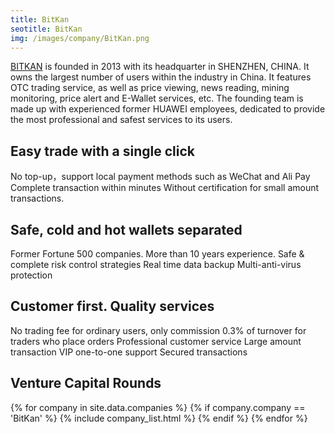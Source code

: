 ```yaml
---
title: BitKan
seotitle: BitKan
img: /images/company/BitKan.png
---
```


<a href="https://bitkan.com/">BITKAN</a> is founded in 2013 with its headquarter in SHENZHEN, CHINA. It owns the largest number of users within the industry in China. It features OTC trading service, as well as price viewing, news reading, mining monitoring, price alert and E-Wallet services, etc. The founding team is made up with experienced former HUAWEI employees, dedicated to provide the most professional and safest services to its users.

## Easy trade with a single click

No top-up，support local payment methods such as WeChat and Ali Pay
Complete transaction within minutes
Without certification for small amount transactions.

## Safe, cold and hot wallets separated

Former Fortune 500 companies. More than 10 years experience.
Safe & complete risk control strategies
Real time data backup
Multi-anti-virus protection

## Customer first. Quality services

No trading fee for ordinary users, only commission 0.3% of turnover for traders who place orders
Professional customer service
Large amount transaction VIP one-to-one support
Secured transactions

## Venture Capital Rounds

{% for company in site.data.companies %}
{% if company.company == 'BitKan' %}
{% include company_list.html %}
{% endif %}
{% endfor %}